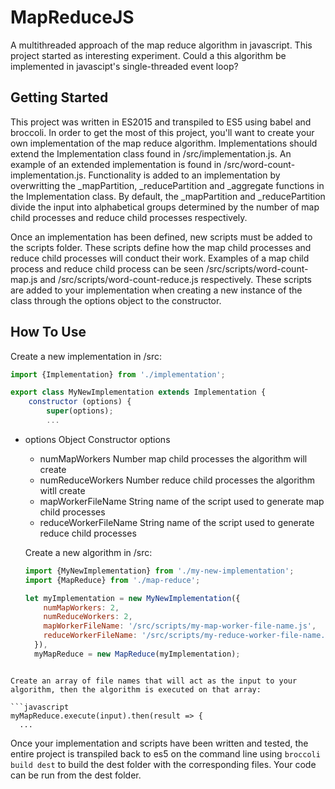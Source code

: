 # MapReduceJS
A multithreaded approach of the map reduce algorithm in javascript.  This project started as interesting experiment.  Could a this algorithm be implemented in javascipt's single-threaded event loop?

## Getting Started
This project was written in ES2015 and transpiled to ES5 using babel and broccoli.  In order to get the most of this project, you'll want to create your own implementation of the map reduce algorithm.  Implementations should extend the Implementation class found in /src/implementation.js.  An example of an extended implementation is found in /src/word-count-implementation.js.  Functionality is added to an implementation by overwritting the _mapPartition, _reducePartition and _aggregate functions in the Implementation class.  By default, the _mapPartition and _reducePartition divide the input into alphabetical groups determined by the number of map child processes and reduce child processes respectively.

Once an implementation has been defined, new scripts must be added to the scripts folder.  These scripts define how the map child processes and reduce child processes will conduct their work.  Examples of a map child process and reduce child process can be seen /src/scripts/word-count-map.js and /src/scripts/word-count-reduce.js respectively.  These scripts are added to your implementation when creating a new instance of the class through the options object to the constructor.

## How To Use
Create a new implementation in /src:

```javascript
import {Implementation} from './implementation';

export class MyNewImplementation extends Implementation {
	constructor (options) {
		super(options);
		...
```
* options Object Constructor options
  * numMapWorkers Number map child processes the algorithm will create
  * numReduceWorkers Number reduce child processes the algorithm witll create
  * mapWorkerFileName String name of the script used to generate map child processes
  * reduceWorkerFileName String name of the script used to generate reduce child processes
  
  Create a new algorithm in /src:
  
  ```javascript
  import {MyNewImplementation} from './my-new-implementation';
  import {MapReduce} from './map-reduce';
  
  let myImplementation = new MyNewImplementation({
      numMapWorkers: 2,
      numReduceWorkers: 2,
      mapWorkerFileName: '/src/scripts/my-map-worker-file-name.js',
      reduceWorkerFileName: '/src/scripts/my-reduce-worker-file-name.js'
    }),
    myMapReduce = new MapReduce(myImplementation);
```

Create an array of file names that will act as the input to your algorithm, then the algorithm is executed on that array:

```javascript
myMapReduce.execute(input).then(result => {
  ...
```

Once your implementation and scripts have been written and tested, the entire project is transpiled back to es5 on the command line using `broccoli build dest` to build the dest folder with the corresponding files.  Your code can be run from the dest folder.